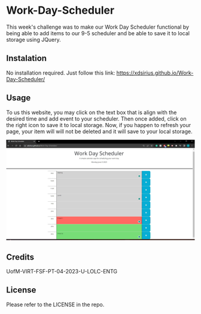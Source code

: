 # Work-Day-Scheduler

This week's challenge was to make our Work Day Scheduler functional by being able to add items to our 9-5 scheduler and be able to save it to local storage using JQuery.

## Instalation
No installation required. Just follow this link:
https://xdsirius.github.io/Work-Day-Scheduler/


## Usage
To us this website, you may click on the text box that is align with the desired time and add event to your scheduler. Then once added, click on the right icon to save it to local storage. Now, if you happen to refresh your page, your item will will not be deleted and it will save to your local storage. 

![Website](https://github.com/XDSirius/Work-Day-Scheduler/blob/main/assets/imgs/screenshot.jpg "Scheduler Image")

## Credits
UofM-VIRT-FSF-PT-04-2023-U-LOLC-ENTG

## License
Please refer to the LICENSE in the repo.